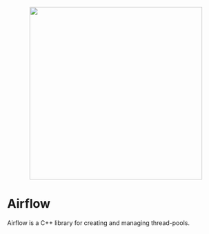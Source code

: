 <p align = "center">
  <img src = "https://github.com/toggysmith/airflow-thread-pool/assets/61121030/f83504e9-359e-4844-b55c-7d5425a9cd0b" width = "400px" height = "400px" />
</p>

# Airflow

Airflow is a C++ library for creating and managing thread-pools.
